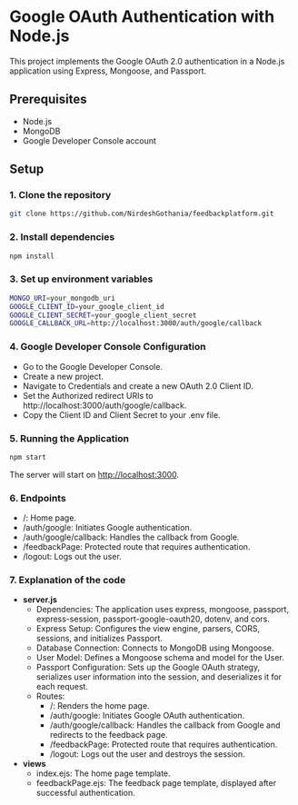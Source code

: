 # Google OAuth Authentication with Node.js

This project implements the Google OAuth 2.0 authentication in a Node.js application using Express, Mongoose, and Passport.

## Prerequisites

- Node.js
- MongoDB
- Google Developer Console account

## Setup

### 1. Clone the repository

```bash
git clone https://github.com/NirdeshGothania/feedbackplatform.git
```

### 2. Install dependencies

``` sh
npm install
```

### 3. Set up environment variables

``` sh
MONGO_URI=your_mongodb_uri
GOOGLE_CLIENT_ID=your_google_client_id
GOOGLE_CLIENT_SECRET=your_google_client_secret
GOOGLE_CALLBACK_URL=http://localhost:3000/auth/google/callback
```

### 4. Google Developer Console Configuration

- Go to the Google Developer Console.
- Create a new project.
- Navigate to Credentials and create a new OAuth 2.0 Client ID.
- Set the Authorized redirect URIs to http://localhost:3000/auth/google/callback.
- Copy the Client ID and Client Secret to your .env file.

### 5. Running the Application

``` sh
npm start
```

The server will start on [http://localhost:3000](url).

### 6. Endpoints

- /: Home page.
- /auth/google: Initiates Google authentication.
- /auth/google/callback: Handles the callback from Google.
- /feedbackPage: Protected route that requires authentication.
- /logout: Logs out the user.

### 7. Explanation of the code

- **server.js**
  - Dependencies: The application uses express, mongoose, passport, express-session, passport-google-oauth20, dotenv, and cors.
  - Express Setup: Configures the view engine, parsers, CORS, sessions, and initializes Passport.
  - Database Connection: Connects to MongoDB using Mongoose.
  - User Model: Defines a Mongoose schema and model for the User.
  - Passport Configuration: Sets up the Google OAuth strategy, serializes user information into the session, and deserializes it for each request.
  - Routes:
    - /: Renders the home page.
    - /auth/google: Initiates Google OAuth authentication.
    - /auth/google/callback: Handles the callback from Google and redirects to the feedback page.
    - /feedbackPage: Protected route that requires authentication.
    - /logout: Logs out the user and destroys the session.
- **views**
  - index.ejs: The home page template.
  - feedbackPage.ejs: The feedback page template, displayed after successful authentication.
